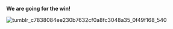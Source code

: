 **We are going for the win!**

![tumblr_c7838084ee230b7632cf0a8fc3048a35_0f49f168_540](https://github.com/BILabCode/Ipfs_Platforms/assets/37481441/7a965bb8-07f4-448f-b4a6-5a7ef52bdfa8)


